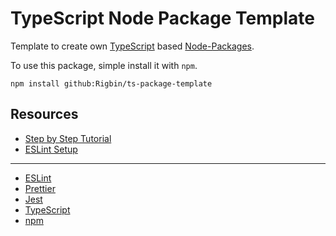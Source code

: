# TypeScript Node Package Template

Template to create own [TypeScript](https://www.typescriptlang.org/) based [Node-Packages](https://docs.npmjs.com/creating-node-js-modules#create-a-package-json-file).


To use this package, simple install it with `npm`.

```console
npm install github:Rigbin/ts-package-template
```

## Resources
* [Step by Step Tutorial](https://itnext.io/step-by-step-building-and-publishing-an-npm-typescript-package-44fe7164964c)
* [ESLint Setup](https://blog.logrocket.com/linting-typescript-using-eslint-and-prettier/)

---

* [ESLint](https://eslint.org/)
* [Prettier](https://prettier.io/)
* [Jest](https://jestjs.io/)
* [TypeScript](https://www.typescriptlang.org/)
* [npm](https://docs.npmjs.com/)
